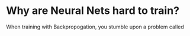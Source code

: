 # Why are Neural Nets hard to train?
When training with Backpropogation, you stumble upon a problem called

